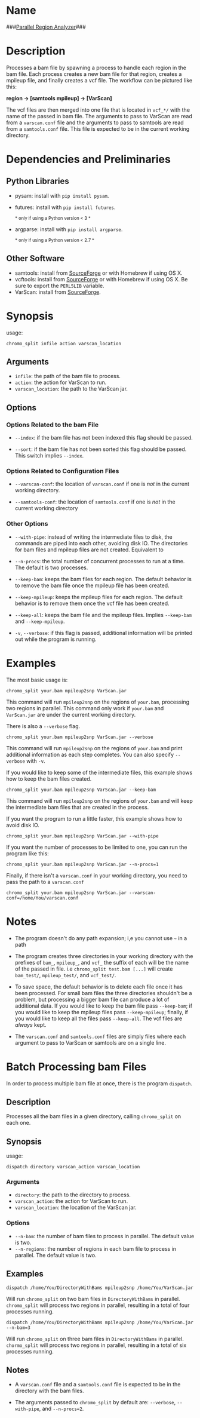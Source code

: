 # Name
###[Parallel Region Analyzer](https://bitbucket.org/vandrada/csb/downloads)###

# Description
Processes a bam file by spawning a process to handle each region in the bam
file. Each process creates a new bam file for that region, creates a mpileup
file, and finally creates a vcf file. The workflow can be pictured like this:

__region -> [samtools mpileup] -> [VarScan]__

The vcf files are then merged into one file that is located in `vcf_*/` with the
name of the passed in bam file.  The arguments to pass to VarScan are read from
a `varscan.conf` file and the arguments to pass to samtools are read from a
`samtools.conf` file. This file is expected to be in the current working
directory.

# Dependencies and Preliminaries
## Python Libraries
* pysam: install with `pip install pysam`.
* futures: install with `pip install futures`.

  <sub> \* only if using a Python version &lt; 3 \* </sub>
* argparse: install with `pip install argparse`.

  <sub> \* only if using a Python version &lt; 2.7 \* </sub>
## Other Software
* samtools: install from [SourceForge](http://samtools.sourceforge.net/) or with
Homebrew if using OS X.
* vcftools: install from [SourceForge](http://vcftools.sourceforge.net/) or with
Homebrew if using OS X. Be sure to export the `PERL5LIB` variable.
* VarScan: install from [SourceForge](http://varscan.sourceforge.net/).

# Synopsis
usage:

    chromo_split infile action varscan_location

## Arguments
* `infile`: the path of the bam file to process.
* `action`: the action for VarScan to run.
* `varscan_location`: the path to the VarScan jar.

## Options
### Options Related to the bam File
* `--index`: if the bam file has not been indexed this flag should be passed.

* `--sort`: if the bam file has not been sorted this flag should be passed.
This switch implies `--index`.

### Options Related to Configuration Files
* `--varscan-conf`: the location of `varscan.conf` if one is _not_ in the
current working directory.

* `--samtools-conf`: the location of `samtools.conf` if one is _not_ in the
current working directory

### Other Options
* `--with-pipe`: instead of writing the intermediate files to disk, the commands
are piped into each other, avoiding disk IO. The directories for bam files and
mpileup files are not created. Equivalent to

* `--n-procs`: the total number of concurrent processes to run at a time. The
default is two processes.

* `--keep-bam`: keeps the bam files for each region. The default behavior is
to remove the bam file once the mpileup file has been created.

* `--keep-mpileup`: keeps the mpileup files for each region. The default
behavior is to remove them once the vcf file has been created.

* `--keep-all`: keeps the bam file and the mpileup files. Implies `--keep-bam`
and `--keep-mpileup`.

* `-v`, `--verbose`: if this flag is passed, additional information will be
printed out while the program is running.

# Examples
The most basic usage is:

    chromo_split your.bam mpileup2snp VarScan.jar

This command will run `mpileup2snp` on the regions of `your.bam`, processing two
regions in parallel. This command only work if `your.bam` and `VarScan.jar` are
under the current working directory.

There is also a `--verbose` flag.

    chromo_split your.bam mpileup2snp VarScan.jar --verbose

This command will run `mpileup2snp` on the regions of `your.bam` and print
additional information as each step completes. You can also specify `--verbose`
with `-v`.

If you would like to keep some of the intermediate files, this example shows how
to keep the bam files created.

    chromo_split your.bam mpileup2snp VarScan.jar --keep-bam

This command will run `mpileup2snp` on the regions of `your.bam` and will keep
the intermediate bam files that are created in the process.

If you want the program to run a little faster, this example shows how to avoid
disk IO.

    chromo_split your.bam mpileup2snp VarScan.jar --with-pipe

If you want the number of processes to be limited to one, you can run the
program like this:

    chromo_split your.bam mpileup2snp VarScan.jar --n-procs=1

Finally, if there isn't a `varscan.conf` in your working directory, you need to
pass the path to a `varscan.conf`

    chromo_split your.bam mpileup2snp VarScan.jar --varscan-conf=/home/You/varscan.conf

# Notes
* The program doesn't do any path expansion; i,e you cannot use `~` in a path
* The program creates three directories in your working directory with the
prefixes of `bam_`, `mpileup_`, and `vcf_` the suffix of each will be the name
of the passed in file. i.e `chromo_split test.bam [...]` will create
`bam_test/`, `mpileup_test/`, and `vcf_test/`.

* To save space, the default behavior is to delete each file once it has been
processed. For small bam files the three directories shouldn't be a problem, but
processing a bigger bam file can produce a lot of additional data. If you would
like to keep the bam file pass `--keep-bam`; if you would like to keep the
mpileup files pass `--keep-mpileup`; finally, if you would like to keep all the
files pass `--keep-all`. The vcf files are _always_ kept.

* The `varscan.conf` and `samtools.conf` files are simply files where each
argument to pass to VarScan or samtools are on a single line.

# Batch Processing bam Files
In order to process multiple bam file at once, there is the program `dispatch`.

## Description
Processes all the bam files in a given directory, calling `chromo_split` on each
one.

## Synopsis
usage:

    dispatch directory varscan_action varscan_location

### Arguments
* `directory`: the path to the directory to process.
* `varscan_action`: the action for VarScan to run.
* `varscan_location`: the location of the VarScan jar.

### Options
* `--n-bam`: the number of bam files to process in parallel. The default value
is two.
* `--n-regions`: the number of regions in each bam file to process in parallel.
The default value is two.

## Examples

    dispatch /home/You/DirectoryWithBams mpileup2snp /home/You/VarScan.jar

Will run `chromo_split` on two bam files in `DirectoryWithBams` in parallel.
`chromo_split` will process two regions in parallel, resulting in a total of
four processes running.

    dispatch /home/You/DirectoryWithBams mpileup2snp /home/You/VarScan.jar --n-bam=3

Will run `chromo_split` on three bam files in `DirectoryWithBams` in parallel.
`chormo_split` will process two regions in parallel, resulting in a total of six
processes running.

## Notes
* A `varscan.conf` file and a `samtools.conf` file is expected to be in the
directory with the bam files.

* The arguments passed to `chromo_split` by default are: `--verbose`,
`--with-pipe`, and `--n-procs=2`.
